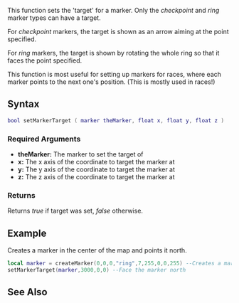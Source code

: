 This function sets the 'target' for a marker. Only the *checkpoint* and *ring* marker types can have a target.

For *checkpoint* markers, the target is shown as an arrow aiming at the point specified.

For *ring* markers, the target is shown by rotating the whole ring so that it faces the point specified.

This function is most useful for setting up markers for races, where each marker points to the next one's position. (This is mostly used in races!)

Syntax
------

``` lua
bool setMarkerTarget ( marker theMarker, float x, float y, float z )    
```

### Required Arguments

-   **theMarker:** The marker to set the target of
-   **x:** The x axis of the coordinate to target the marker at
-   **y:** The y axis of the coordinate to target the marker at
-   **z:** The z axis of the coordinate to target the marker at

### Returns

Returns *true* if target was set, *false* otherwise.

Example
-------

Creates a marker in the center of the map and points it north.

``` lua
local marker = createMarker(0,0,0,"ring",7,255,0,0,255) --Creates a marker
setMarkerTarget(marker,3000,0,0) --Face the marker north
```

See Also
--------
